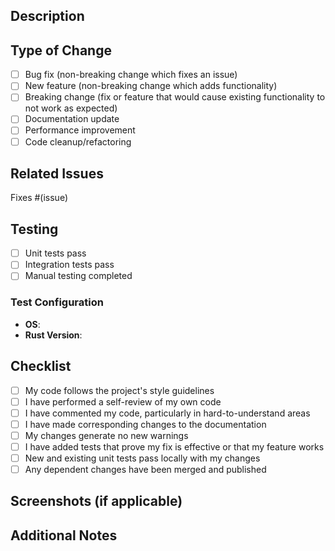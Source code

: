 ## Description
<!-- Provide a brief description of the changes in this PR -->

## Type of Change
<!-- Mark the relevant option with an "x" -->
- [ ] Bug fix (non-breaking change which fixes an issue)
- [ ] New feature (non-breaking change which adds functionality)
- [ ] Breaking change (fix or feature that would cause existing functionality to not work as expected)
- [ ] Documentation update
- [ ] Performance improvement
- [ ] Code cleanup/refactoring

## Related Issues
<!-- Link to related issues using #issue_number -->
Fixes #(issue)

## Testing
<!-- Describe the tests you ran to verify your changes -->
- [ ] Unit tests pass
- [ ] Integration tests pass
- [ ] Manual testing completed

### Test Configuration
- **OS**: <!-- e.g., Ubuntu 22.04, macOS 13, Windows 11 -->
- **Rust Version**: <!-- e.g., 1.75.0 -->

## Checklist
<!-- Mark completed items with an "x" -->
- [ ] My code follows the project's style guidelines
- [ ] I have performed a self-review of my own code
- [ ] I have commented my code, particularly in hard-to-understand areas
- [ ] I have made corresponding changes to the documentation
- [ ] My changes generate no new warnings
- [ ] I have added tests that prove my fix is effective or that my feature works
- [ ] New and existing unit tests pass locally with my changes
- [ ] Any dependent changes have been merged and published

## Screenshots (if applicable)
<!-- Add screenshots to help explain your changes -->

## Additional Notes
<!-- Add any additional notes about the implementation or considerations for reviewers -->
